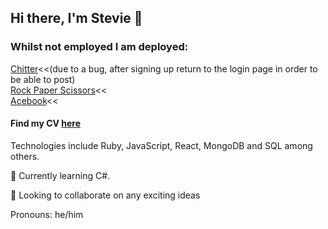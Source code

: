 ## Hi there, I'm Stevie 👋

### Whilst not employed I am deployed:
<a href="https://chitter5.herokuapp.com/">Chitter</a><<(due to a bug, after signing up return to the login page in order to be able to post)<br>
<a href="https://rock-paper-spiegl-two.herokuapp.com">Rock Paper Scissors</a><<<br>
<a href ="https://lacebook.herokuapp.com/">Acebook</a><<

#### Find my CV <a href="https://github.com/S-Spiegl/Steven-Spiegl-CV">here</a>

Technologies include Ruby, JavaScript, React, MongoDB and SQL among others. 

🌱 Currently learning C#.

🤝 Looking to collaborate on any exciting ideas

Pronouns: he/him

<!--
**S-Spiegl/S-Spiegl** is a ✨ _special_ ✨ repository because its `README.md` (this file) appears on your GitHub profile.

Here are some ideas to get you started:

- 🔭 I’m currently working on ...
- 🌱 I’m currently learning ...
- 👯 I’m looking to collaborate on ...
- 🤔 I’m looking for help with ...
- 💬 Ask me about ...
- 📫 How to reach me: ...
- 😄 Pronouns: ...
- ⚡ Fun fact: ...
-->
